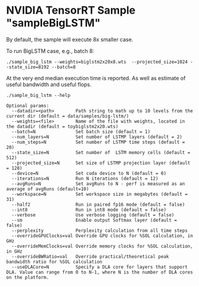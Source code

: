 # NVIDIA TensorRT Sample "sampleBigLSTM"

By default, the sample will execute 8x smaller case.

To run BigLSTM case, e.g., batch 8:

    ./sample_big_lstm --weights=biglstm2x20x8.wts  --projected_size=1024 --state_size=8192 --batch=8

At the very end median execution time is reported.  As well as estimate of useful bandwidth and useful flops.

    ./sample_big_lstm --help

    Optional params:
      --datadir=<path>        Path string to math up to 10 levels from the current dir (default = data/samples/big-lstm/)
      --weights=<file>        Name of the file with weights, located in the datadir (default = toybiglstm2x20.wts)
      --batch=N               Set batch size (default = 1)
      --num_layers=N          Set number of LSTMP layers (default = 2)
      --num_steps=N           Set number of LSTMP time steps (default = 20)
      --state_size=N          Set number of  LSTM memory cells (default = 512)
      --projected_size=N      Set size of LSTMP projection layer (default = 128)
      --device=N              Set cuda device to N (default = 0)
      --iterations=N          Run N iterations (default = 12)
      --avgRuns=N             Set avgRuns to N - perf is measured as an average of avgRuns (default=10)
      --workspace=N           Set workspace size in megabytes (default = 31)
      --half2                 Run in paired fp16 mode (default = false)
      --int8                  Run in int8 mode (default = false)
      --verbose               Use verbose logging (default = false)
      --sm                    Enable output Softmax layer (default = false)
      --perplexity            Perplexity calculation from all time steps
      --overrideGPUClocks=val Override GPU clocks for %SOL calculation, in GHz
      --overrideMemClocks=val Override memory clocks for %SOL calculation, in GHz
      --overrideBWRatio=val   Override practical/theoretical peak bandwidth ratio for %SOL calculation
      --useDLACore=N          Specify a DLA core for layers that support DLA. Value can range from 0 to N-1, where N is the number of DLA cores on the platform.

